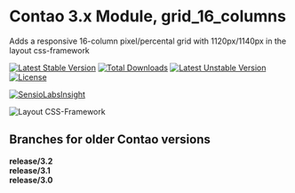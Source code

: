 Contao 3.x Module, grid_16_columns
==================================

Adds a responsive 16-column pixel/percental grid with 1120px/1140px in the layout css-framework

[![Latest Stable Version](https://poser.pugx.org/bugbuster/contao_grid_16_columns/v/stable.svg)](https://packagist.org/packages/bugbuster/contao_grid_16_columns) [![Total Downloads](https://poser.pugx.org/bugbuster/contao_grid_16_columns/downloads.svg)](https://packagist.org/packages/bugbuster/contao_grid_16_columns) [![Latest Unstable Version](https://poser.pugx.org/bugbuster/contao_grid_16_columns/v/unstable.svg)](https://packagist.org/packages/bugbuster/contao_grid_16_columns) [![License](https://poser.pugx.org/bugbuster/contao_grid_16_columns/license.svg)](https://packagist.org/packages/bugbuster/contao_grid_16_columns)

[![SensioLabsInsight](https://insight.sensiolabs.com/projects/399696d5-90ee-446c-ae6a-158cd864cb41/small.png)](https://insight.sensiolabs.com/projects/399696d5-90ee-446c-ae6a-158cd864cb41)

![Layout CSS-Framework](https://raw.github.com/BugBuster1701/contao_grid_16_columns/develop/system/modules/grid_16_columns/wiki/layout-css-framework.jpg)

## Branches for older Contao versions

**release/3.2**  
**release/3.1**  
**release/3.0**  

